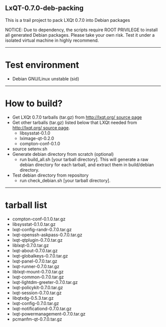 LxQT-0.7.0-deb-packing
---
This is a trail project to pack LXQt 0.7.0 into Debian packages

NOTICE: Due to dependency, the scripts require ROOT PRIVILEGE to install all generated Debian packages. Please take your own risk. Test it under a isolated virtual machine in highly recommend.

---
# Test environment
* Debian GNU/Linux unstable (sid)

---
# How to build?
* Get LXQt 0.7.0 tarballs (tar.gz) from [http://lxqt.org/ source page](http://lxqt.org/downloads/lxqt/0.7.0/)
* Get other tarballs (tar.gz) listed below that LXQt needed from [http://lxqt.org/ source page](http://lxqt.org/downloads/).
  * libsysstat-0.1.0
  * lximage-qt-0.2.0
  * compton-conf-0.1.0
* source setenv.sh
* Generate debian directory from scratch (optional)
  * run build_all.sh [your tarball directory]. This will generate a raw debian directory for each tarball, and extract them in build/debian directory.
* Test debian directory from repository
  * run check_debian.sh [your tarball directory].

---
# tarball list
* compton-conf-0.1.0.tar.gz
* libsysstat-0.1.0.tar.gz
* lxqt-config-randr-0.7.0.tar.gz
* lxqt-openssh-askpass-0.7.0.tar.gz
* lxqt-qtplugin-0.7.0.tar.gz
* liblxqt-0.7.0.tar.gz
* lxqt-about-0.7.0.tar.gz
* lxqt-globalkeys-0.7.0.tar.gz
* lxqt-panel-0.7.0.tar.gz
* lxqt-runner-0.7.0.tar.gz
* liblxqt-mount-0.7.0.tar.gz
* lxqt-common-0.7.0.tar.gz
* lxqt-lightdm-greeter-0.7.0.tar.gz
* lxqt-policykit-0.7.0.tar.gz
* lxqt-session-0.7.0.tar.gz
* libqtxdg-0.5.3.tar.gz
* lxqt-config-0.7.0.tar.gz
* lxqt-notificationd-0.7.0.tar.gz
* lxqt-powermanagement-0.7.0.tar.gz
* pcmanfm-qt-0.7.0.tar.gz
